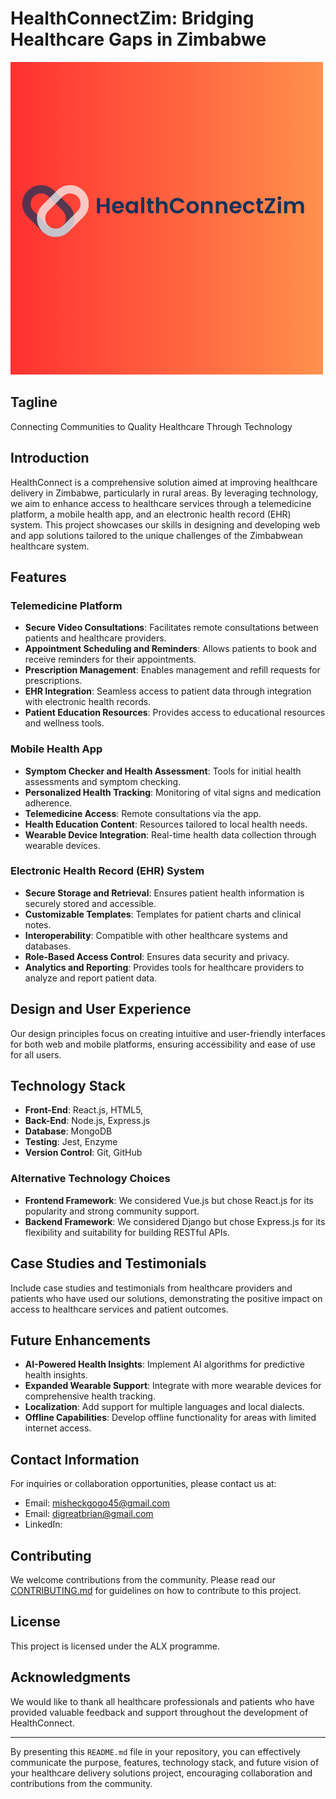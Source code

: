 # HealthConnectZim: Bridging Healthcare Gaps in Zimbabwe

![ATL TEXT](https://github.com/MisheckGalx/HealthConnect-Zim/blob/MisheckG/frontend/assests/images/logo.png?raw=true)

## Tagline
Connecting Communities to Quality Healthcare Through Technology

## Introduction
HealthConnect is a comprehensive solution aimed at improving healthcare delivery in Zimbabwe, particularly in rural areas. By leveraging technology, we aim to enhance access to healthcare services through a telemedicine platform, a mobile health app, and an electronic health record (EHR) system. This project showcases our skills in designing and developing web and app solutions tailored to the unique challenges of the Zimbabwean healthcare system.

## Features

### Telemedicine Platform
- **Secure Video Consultations**: Facilitates remote consultations between patients and healthcare providers.
- **Appointment Scheduling and Reminders**: Allows patients to book and receive reminders for their appointments.
- **Prescription Management**: Enables management and refill requests for prescriptions.
- **EHR Integration**: Seamless access to patient data through integration with electronic health records.
- **Patient Education Resources**: Provides access to educational resources and wellness tools.

### Mobile Health App
- **Symptom Checker and Health Assessment**: Tools for initial health assessments and symptom checking.
- **Personalized Health Tracking**: Monitoring of vital signs and medication adherence.
- **Telemedicine Access**: Remote consultations via the app.
- **Health Education Content**: Resources tailored to local health needs.
- **Wearable Device Integration**: Real-time health data collection through wearable devices.

### Electronic Health Record (EHR) System
- **Secure Storage and Retrieval**: Ensures patient health information is securely stored and accessible.
- **Customizable Templates**: Templates for patient charts and clinical notes.
- **Interoperability**: Compatible with other healthcare systems and databases.
- **Role-Based Access Control**: Ensures data security and privacy.
- **Analytics and Reporting**: Provides tools for healthcare providers to analyze and report patient data.

## Design and User Experience
Our design principles focus on creating intuitive and user-friendly interfaces for both web and mobile platforms, ensuring accessibility and ease of use for all users.

## Technology Stack
- **Front-End**: React.js, HTML5,
- **Back-End**: Node.js, Express.js
- **Database**: MongoDB
- **Testing**: Jest, Enzyme
- **Version Control**: Git, GitHub

### Alternative Technology Choices
- **Frontend Framework**: We considered Vue.js but chose React.js for its popularity and strong community support.
- **Backend Framework**: We considered Django but chose Express.js for its flexibility and suitability for building RESTful APIs.

## Case Studies and Testimonials
Include case studies and testimonials from healthcare providers and patients who have used our solutions, demonstrating the positive impact on access to healthcare services and patient outcomes.

## Future Enhancements
- **AI-Powered Health Insights**: Implement AI algorithms for predictive health insights.
- **Expanded Wearable Support**: Integrate with more wearable devices for comprehensive health tracking.
- **Localization**: Add support for multiple languages and local dialects.
- **Offline Capabilities**: Develop offline functionality for areas with limited internet access.

## Contact Information
For inquiries or collaboration opportunities, please contact us at:
- Email: misheckgogo45@gmail.com
- Email: digreatbrian@gmail.com
- LinkedIn: 

## Contributing
We welcome contributions from the community. Please read our [CONTRIBUTING.md](CONTRIBUTING.md) for guidelines on how to contribute to this project.

## License
This project is licensed under the ALX programme.

## Acknowledgments
We would like to thank all healthcare professionals and patients who have provided valuable feedback and support throughout the development of HealthConnect.

---

By presenting this `README.md` file in your repository, you can effectively communicate the purpose, features, technology stack, and future vision of your healthcare delivery solutions project, encouraging collaboration and contributions from the community.

